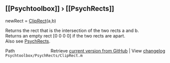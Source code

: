 ## [[Psychtoolbox]] &#8250; [[PsychRects]]

newRect = [ClipRect](ClipRect)(a,b)  
  
Returns the rect that is the intersection of the two rects a and b.  
Returns an empty rect [0 0 0 0] if the two rects are apart.  
Also see [PsychRects](PsychRects).  




<div class="code_header" style="text-align:right;">
  <span style="float:left;">Path&nbsp;&nbsp;</span> <span class="counter">Retrieve <a href=
  "https://raw.github.com/Psychtoolbox-3/Psychtoolbox-3/beta/Psychtoolbox/PsychRects/ClipRect.m">current version from GitHub</a> | View <a href=
  "https://github.com/Psychtoolbox-3/Psychtoolbox-3/commits/beta/Psychtoolbox/PsychRects/ClipRect.m">changelog</a></span>
</div>
<div class="code">
  <code>Psychtoolbox/PsychRects/ClipRect.m</code>
</div>

